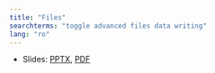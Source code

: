 ```yaml
---
title: "Files"
searchterms: "toggle advanced files data writing"
lang: "ro"
---
```

 <ul>
 <li class="ng-binding">Slides:
 <a href="ProgrammingLessons/advanced/DownloadUploadFiles (rom).pptx">PPTX</a>,
 <a href="ProgrammingLessons/advanced/DownloadUploadFiles (rom).pdf">PDF</a>
 </li>
 </ul>

